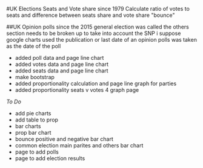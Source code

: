 #UK Elections
Seats and Vote share since 1979
Calculate ratio of votes to seats and difference between seats share and vote share "bounce"

##UK Opinion polls since the 2015 general election was called
the others section needs to be broken up to take into account the SNP i suppose
google charts used 
the publication or last date of an opinion polls was taken as the date of the poll


+ added poll data and page line chart
+ added votes data and page line chart
+ added seats data and page line chart
+ make bootstrap
+ added proportionality calculation and page line graph for parties
+ added proportionality seats v votes 4 graph page

*To Do*
+ add pie charts
+ add table to prop 
+ bar charts
+ prop bar chart
+ bounce positive and negative bar chart
+ common election main parites and others bar chart
+ page to add polls
+ page to add election results
 
